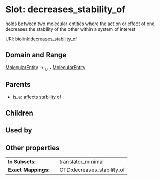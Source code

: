 
# Slot: decreases_stability_of


holds between two molecular entities where the action or effect of one decreases the stability of the other within a system of interest

URI: [biolink:decreases_stability_of](https://w3id.org/biolink/vocab/decreases_stability_of)


## Domain and Range

[MolecularEntity](MolecularEntity.md) &#8594;  <sub>0..\*</sub> [MolecularEntity](MolecularEntity.md)

## Parents

 *  is_a: [affects stability of](affects_stability_of.md)

## Children


## Used by


## Other properties

|  |  |  |
| --- | --- | --- |
| **In Subsets:** | | translator_minimal |
| **Exact Mappings:** | | CTD:decreases_stability_of |


